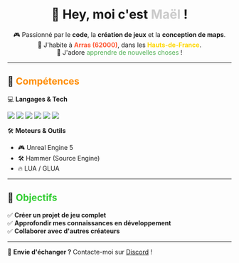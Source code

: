 <h1 align="center">👾 Hey, moi c'est <span style="color:#4444;">Maël</span> !</h1>

<p align="center">
  🎮 Passionné par le <strong>code</strong>, la <strong>création de jeux</strong> et la <strong>conception de maps</strong>. <br>
  🏡 J'habite à <strong style="color:#FF5733;">Arras (62000)</strong>, dans les <strong style="color:#FFD700;">Hauts-de-France</strong>. <br>
  🚀 J'adore <span style="color:#4CAF50;">apprendre de nouvelles choses</span> !
</p>

---

## 🔧 <span style="color:#FF8C00;">Compétences</span>  
💻 **Langages & Tech**  
<p align="left">
  <img src="https://img.shields.io/badge/-HTML-orange?logo=html5&logoColor=white">
  <img src="https://img.shields.io/badge/-CSS-blue?logo=css3&logoColor=white">
  <img src="https://img.shields.io/badge/-JavaScript-yellow?logo=javascript&logoColor=white">
  <img src="https://img.shields.io/badge/-NodeJS-green?logo=node.js&logoColor=white">
  <img src="https://img.shields.io/badge/-SQL-blue?logo=postgresql&logoColor=white">
  <img src="https://img.shields.io/badge/-Linux-black?logo=linux&logoColor=white">
</p>

🛠 **Moteurs & Outils**  
- 🎮 Unreal Engine 5  
- 🛠  Hammer (Source Engine)  
- 🔥 LUA / GLUA  

---

## 🎯 <span style="color:#32CD32;">Objectifs</span>  
✅ **Créer un projet de jeu complet**  
✅ **Approfondir mes connaissances en développement**  
✅ **Collaborer avec d'autres créateurs**  

---

💬 **Envie d'échanger ?** Contacte-moi sur [Discord](https://discord.com/users/530490287886303272) !  
